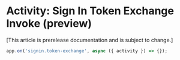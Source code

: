 # Activity: Sign In Token Exchange Invoke (preview)

[This article is prerelease documentation and is subject to change.]

<!-- langtabs-start -->
```typescript
app.on('signin.token-exchange', async ({ activity }) => {});
```
<!-- langtabs-end -->